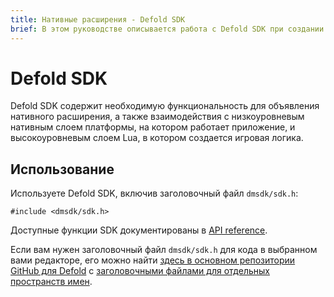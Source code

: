 ```yaml
---
title: Нативные расширения - Defold SDK
brief: В этом руководстве описывается работа с Defold SDK при создании нативных расширений.
---
```


# Defold SDK

Defold SDK содержит необходимую функциональность для объявления нативного расширения, а также взаимодействия с низкоуровневым нативным слоем платформы, на котором работает приложение, и высокоуровневым слоем Lua, в котором создается игровая логика.

## Использование

Используете Defold SDK, включив заголовочный файл `dmsdk/sdk.h`:

    #include <dmsdk/sdk.h>

Доступные функции SDK документированы в [API reference](/ref/overview_cpp).

Если вам нужен заголовочный файл `dmsdk/sdk.h` для кода в выбранном вами редакторе, его можно найти [здесь в основном репозитории GitHub для Defold](https://github.com/defold/defold/blob/dev/engine/sdk/src/dmsdk/sdk.h) с [заголовочными файлами для отдельных пространств имен](https://github.com/defold/defold/tree/dev/engine/dlib/src/dmsdk/dlib).
